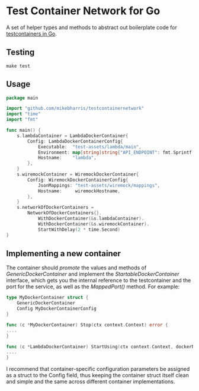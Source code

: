 # Test Container Network for Go

A set of helper types and methods to abstract out boilerplate code for [testcontainers in Go](https://github.com/testcontainers/testcontainers-go).

## Testing

```shell
make test
```

## Usage

```go
package main

import "github.com/mikebharris/testcontainernetwork"
import "time"
import "fmt"

func main() {
	s.lambdaContainer = LambdaDockerContainer{
		Config: LambdaDockerContainerConfig{
			Executable:  "test-assets/lambda/main",
			Environment: map[string]string{"API_ENDPOINT": fmt.Sprintf("http://%s:8080", wiremockHostname)},
			Hostname:    "lambda",
		},
	}
	s.wiremockContainer = WiremockDockerContainer{
		Config: WiremockDockerContainerConfig{
			JsonMappings: "test-assets/wiremock/mappings",
			Hostname:     wiremockHostname,
		},
	}
	s.networkOfDockerContainers =
		NetworkOfDockerContainers{}.
			WithDockerContainer(&s.lambdaContainer).
			WithDockerContainer(&s.wiremockContainer).
			StartWithDelay(2 * time.Second)
}
```

## Implementing a new container

The container should _promote_ the values and methods of _GenericDockerContainer_ and implement the _StartableDockerContainer_ interface, which gets you the internal reference to the testcontainer and the port for the service, as well as the _MappedPort()_ method.  For example:

```go
type MyDockerContainer struct {
	GenericDockerContainer
	Config MyDockerContainerConfig
}

func (c *MyDockerContainer) Stop(ctx context.Context) error {
....
}

func (c *LambdaDockerContainer) StartUsing(ctx context.Context, dockerNetwork *testcontainers.DockerNetwork) error {
....
}

```

I recommend that container-specific configuration parameters be assigned as a struct to the Config field, thus keeping the container struct itself clean and simple and the same across different container implementations.

```go